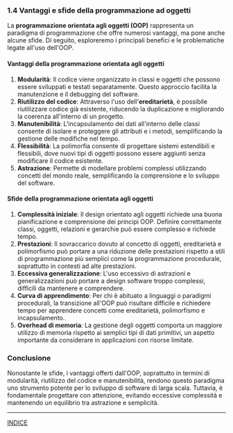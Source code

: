 ### 1.4 Vantaggi e sfide della programmazione ad oggetti

La **programmazione orientata agli oggetti (OOP)** rappresenta un paradigma di programmazione che offre numerosi vantaggi, ma pone anche alcune sfide. Di seguito, esploreremo i principali benefici e le problematiche legate all'uso dell'OOP.

#### **Vantaggi della programmazione orientata agli oggetti**

1. **Modularità**: Il codice viene organizzato in classi e oggetti che possono essere sviluppati e testati separatamente. Questo approccio facilita la manutenzione e il debugging del software.
2. **Riutilizzo del codice**: Attraverso l'uso dell'**ereditarietà**, è possibile riutilizzare codice già esistente, riducendo la duplicazione e migliorando la coerenza all'interno di un progetto.
3. **Manutenibilità**: L'incapsulamento dei dati all'interno delle classi consente di isolare e proteggere gli attributi e i metodi, semplificando la gestione delle modifiche nel tempo.
4. **Flessibilità**: La polimorfia consente di progettare sistemi estendibili e flessibili, dove nuovi tipi di oggetti possono essere aggiunti senza modificare il codice esistente.
5. **Astrazione**: Permette di modellare problemi complessi utilizzando concetti del mondo reale, semplificando la comprensione e lo sviluppo del software.

#### **Sfide della programmazione orientata agli oggetti**

1. **Complessità iniziale**: Il design orientato agli oggetti richiede una buona pianificazione e comprensione dei principi OOP. Definire correttamente classi, oggetti, relazioni e gerarchie può essere complesso e richiede tempo.
2. **Prestazioni**: Il sovraccarico dovuto al concetto di oggetti, ereditarietà e polimorfismo può portare a una riduzione delle prestazioni rispetto a stili di programmazione più semplici come la programmazione procedurale, soprattutto in contesti ad alte prestazioni.
3. **Eccessiva generalizzazione**: L'uso eccessivo di astrazioni e generalizzazioni può portare a design software troppo complessi, difficili da mantenere e comprendere.
4. **Curva di apprendimento**: Per chi è abituato a linguaggi o paradigmi procedurali, la transizione all'OOP può risultare difficile e richiedere tempo per apprendere concetti come ereditarietà, polimorfismo e incapsulamento.
5. **Overhead di memoria**: La gestione degli oggetti comporta un maggiore utilizzo di memoria rispetto ai semplici tipi di dati primitivi, un aspetto importante da considerare in applicazioni con risorse limitate.

### Conclusione

Nonostante le sfide, i vantaggi offerti dall'OOP, soprattutto in termini di modularità, riutilizzo del codice e manutenibilità, rendono questo paradigma uno strumento potente per lo sviluppo di software di larga scala. Tuttavia, è fondamentale progettare con attenzione, evitando eccessive complessità e mantenendo un equilibrio tra astrazione e semplicità.

---
[INDICE](<README.md>)